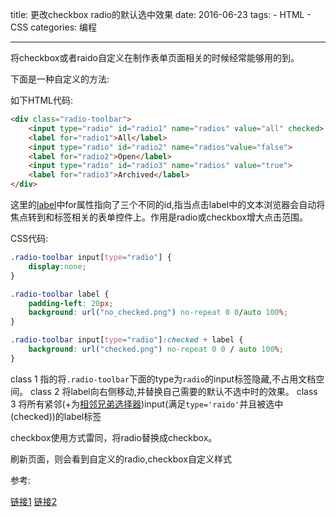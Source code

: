 title: 更改checkbox radio的默认选中效果
date: 2016-06-23
tags: 
    - HTML
    - CSS
categories: 编程

---

将checkbox或者raido自定义在制作表单页面相关的时候经常能够用的到。
<!--more-->  
下面是一种自定义的方法:

如下HTML代码:

```html
<div class="radio-toolbar">  
    <input type="radio" id="radio1" name="radios" value="all" checked>
    <label for="radio1">All</label>
    <input type="radio" id="radio2" name="radios"value="false">
    <label for="radio2">Open</label>
    <input type="radio" id="radio3" name="radios" value="true">
    <label for="radio3">Archived</label>
</div>
```
这里的[label](http://www.w3school.com.cn/tags/tag_label.asp)中for属性指向了三个不同的id,指当点击label中的文本浏览器会自动将焦点转到和标签相关的表单控件上。作用是radio或checkbox增大点击范围。

CSS代码:

```css
.radio-toolbar input[type="radio"] {
    display:none;
}

.radio-toolbar label {
    padding-left: 20px; 
    background: url("no_checked.png") no-repeat 0 0/auto 100%;
}

.radio-toolbar input[type="radio"]:checked + label {
    background: url("checked.png") no-repeat 0 0 / auto 100%;
}
```
class 1 指的将`.radio-toolbar`下面的type为`radio`的input标签隐藏,不占用文档空间。
class 2 将label向右侧移动,并替换自己需要的默认不选中时的效果。
class 3 将所有紧邻(+为[相邻兄弟选择器](http://www.w3school.com.cn/css/css_selector_adjacent_sibling.asp))input(满足`type='raido'`并且被选中(checked))的label标签

checkbox使用方式雷同，将radio替换成checkbox。

刷新页面，则会看到自定义的radio,checkbox自定义样式

参考: 

[链接1](http://stackoverflow.com/questions/4641752/css-how-to-style-a-selected-radio-buttons-label)
[链接2](http://code.stephenmorley.org/html-and-css/styling-checkboxes-and-radio-buttons/)

